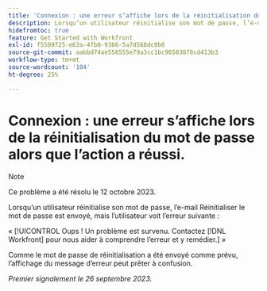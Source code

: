 ```yaml
---
title: 'Connexion : une erreur s’affiche lors de la réinitialisation du mot de passe, bien que l’action ait réussi'
description: Lorsqu’un utilisateur réinitialise son mot de passe, l’e-mail Réinitialiser le mot de passe est envoyé, mais une erreur s’affiche.
hidefromtoc: true
feature: Get Started with Workfront
exl-id: f5509725-e63a-4fb0-9366-5a7d568dc0b0
source-git-commit: aabbd74ae558555e79a3cc1bc96583878cd413b3
workflow-type: tm+mt
source-wordcount: '104'
ht-degree: 25%

---
```


# Connexion : une erreur s’affiche lors de la réinitialisation du mot de passe alors que l’action a réussi.

>[!NOTE]
>
>Ce problème a été résolu le 12 octobre 2023.

Lorsqu’un utilisateur réinitialise son mot de passe, l’e-mail Réinitialiser le mot de passe est envoyé, mais l’utilisateur voit l’erreur suivante :

« [!UICONTROL Oups ! Un problème est survenu. Contactez [!DNL Workfront] pour nous aider à comprendre l’erreur et y remédier.] »

Comme le mot de passe de réinitialisation a été envoyé comme prévu, l’affichage du message d’erreur peut prêter à confusion.

_Premier signalement le 26 septembre 2023._
